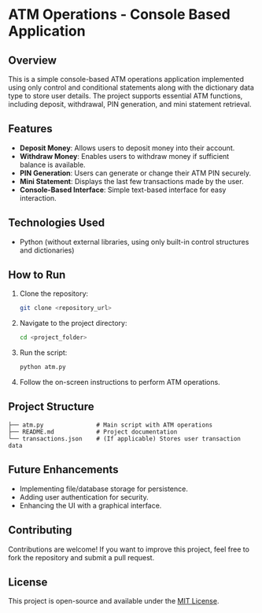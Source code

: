 # ATM Operations - Console Based Application

## Overview
This is a simple console-based ATM operations application implemented using only control and conditional statements along with the dictionary data type to store user details. The project supports essential ATM functions, including deposit, withdrawal, PIN generation, and mini statement retrieval.

## Features
- **Deposit Money**: Allows users to deposit money into their account.
- **Withdraw Money**: Enables users to withdraw money if sufficient balance is available.
- **PIN Generation**: Users can generate or change their ATM PIN securely.
- **Mini Statement**: Displays the last few transactions made by the user.
- **Console-Based Interface**: Simple text-based interface for easy interaction.

## Technologies Used
- Python (without external libraries, using only built-in control structures and dictionaries)

## How to Run
1. Clone the repository:
   ```sh
   git clone <repository_url>
   ```
2. Navigate to the project directory:
   ```sh
   cd <project_folder>
   ```
3. Run the script:
   ```sh
   python atm.py
   ```
4. Follow the on-screen instructions to perform ATM operations.

## Project Structure
```
├── atm.py               # Main script with ATM operations
├── README.md            # Project documentation
└── transactions.json    # (If applicable) Stores user transaction data
```

## Future Enhancements
- Implementing file/database storage for persistence.
- Adding user authentication for security.
- Enhancing the UI with a graphical interface.

## Contributing
Contributions are welcome! If you want to improve this project, feel free to fork the repository and submit a pull request.

## License
This project is open-source and available under the [MIT License](LICENSE).

